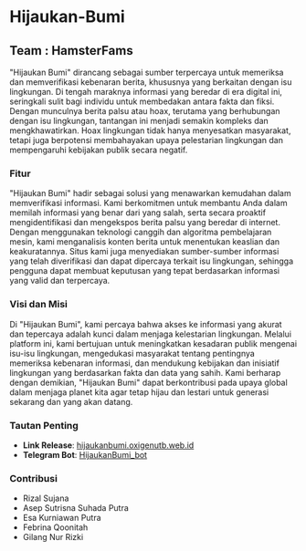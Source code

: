 # Hijaukan-Bumi
## Team : HamsterFams

"Hijaukan Bumi" dirancang sebagai sumber terpercaya untuk memeriksa dan memverifikasi kebenaran berita, khususnya yang berkaitan dengan isu lingkungan. Di tengah maraknya informasi yang beredar di era digital ini, seringkali sulit bagi individu untuk membedakan antara fakta dan fiksi. Dengan munculnya berita palsu atau hoax, terutama yang berhubungan dengan isu lingkungan, tantangan ini menjadi semakin kompleks dan mengkhawatirkan. Hoax lingkungan tidak hanya menyesatkan masyarakat, tetapi juga berpotensi membahayakan upaya pelestarian lingkungan dan mempengaruhi kebijakan publik secara negatif.

### Fitur
"Hijaukan Bumi" hadir sebagai solusi yang menawarkan kemudahan dalam memverifikasi informasi. Kami berkomitmen untuk membantu Anda dalam memilah informasi yang benar dari yang salah, serta secara proaktif mengidentifikasi dan mengekspos berita palsu yang beredar di internet. Dengan menggunakan teknologi canggih dan algoritma pembelajaran mesin, kami menganalisis konten berita untuk menentukan keaslian dan keakuratannya. Situs kami juga menyediakan sumber-sumber informasi yang telah diverifikasi dan dapat dipercaya terkait isu lingkungan, sehingga pengguna dapat membuat keputusan yang tepat berdasarkan informasi yang valid dan terpercaya.

### Visi dan Misi
Di "Hijaukan Bumi", kami percaya bahwa akses ke informasi yang akurat dan tepercaya adalah kunci dalam menjaga kelestarian lingkungan. Melalui platform ini, kami bertujuan untuk meningkatkan kesadaran publik mengenai isu-isu lingkungan, mengedukasi masyarakat tentang pentingnya memeriksa kebenaran informasi, dan mendukung kebijakan dan inisiatif lingkungan yang berdasarkan fakta dan data yang sahih. Kami berharap dengan demikian, "Hijaukan Bumi" dapat berkontribusi pada upaya global dalam menjaga planet kita agar tetap hijau dan lestari untuk generasi sekarang dan yang akan datang.

### Tautan Penting
- **Link Release**: [hijaukanbumi.oxigenutb.web.id](https://hijaukanbumi.oxigenutb.web.id/)
- **Telegram Bot**: [HijaukanBumi_bot](https://t.me/HijaukanBumi_bot)

### Contribusi
- Rizal Sujana
- Asep Sutrisna Suhada Putra
- Esa Kurniawan Putra
- Febrina Qoonitah
- Gilang Nur Rizki

